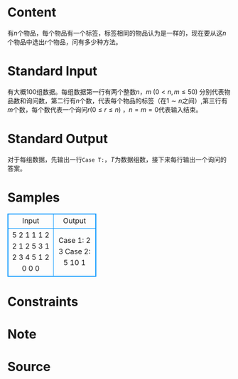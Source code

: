 
# Content

有$n$个物品，每个物品有一个标签，标签相同的物品认为是一样的，现在要从这$n$个物品中选出r个物品，问有多少种方法。

# Standard Input

有大概$100$组数据。每组数据第一行有两个整数$n$，$m$ ($0 < n,m \leq 50$) 分别代表物品数和询问数，第二行有$n$个数，代表每个物品的标签（在$1\sim n$之间）,第三行有$m$个数，每个数代表一个询问$r$($0 \leq r \leq n$) ，$n=m=0$代表输入结束。

# Standard Output

对于每组数据，先输出一行`Case T:`，$T$为数据组数，接下来每行输出一个询问的答案。

# Samples

<style>
        table,table tr th, table tr td { border:1px solid #0094ff; }
        table { width: 200px; min-height: 25px; line-height: 25px; text-align: center; border-collapse: collapse;}   
    </style>
<table>
	<tr>
		<td>Input</td>
		<td>Output</td>
	</tr>
<tr><td>5 2
1 1 1 2 2
1 2
5 3
1 2 3 4 5
1 2 0
0 0</td><td>Case 1:
2
3
Case 2:
5
10
1</td></tr></table>


# Constraints



# Note



# Source


